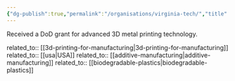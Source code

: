 ```yaml
---
{"dg-publish":true,"permalink":"/organisations/virginia-tech/","title":"Virginia Tech"}
---
```



Received a DoD grant for advanced 3D metal printing technology.

related_to:: [[3d-printing-for-manufacturing\|3d-printing-for-manufacturing]]
related_to:: [[usa\|USA]]
related_to:: [[additive-manufacturing\|additive-manufacturing]]
related_to:: [[biodegradable-plastics\|biodegradable-plastics]]
